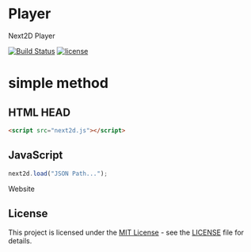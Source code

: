 # Player
Next2D Player

[![Build Status](https://github.com/Next2D/Player/actions/workflows/main.yml/badge.svg)](https://travis-ci.com/Next2D/Player)
[![license](https://img.shields.io/github/license/liyasthomas/banner.svg)](https://github.com/Next2D/Player/blob/main/LICENSE)

# simple method

## HTML HEAD
```html
<script src="next2d.js"></script>
```

## JavaScript
```javascript
next2d.load("JSON Path...");
```

Website



## License
This project is licensed under the [MIT License](https://opensource.org/licenses/MIT) - see the [LICENSE](LICENSE) file for details.